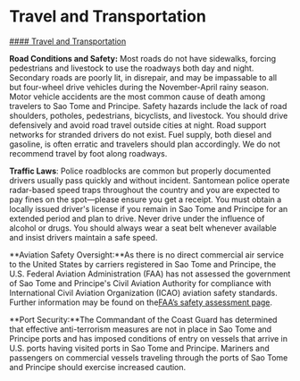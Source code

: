 # Travel and Transportation

[#### Travel and Transportation](javascript:void(0); "Travel and Transportation")

**Road Conditions and Safety:** Most roads do not have sidewalks, forcing pedestrians and livestock to use the roadways both day and night. Secondary roads are poorly lit, in disrepair, and may be impassable to all but four-wheel drive vehicles during the November-April rainy season. Motor vehicle accidents are the most common cause of death among travelers to Sao Tome and Principe. Safety hazards include the lack of road shoulders, potholes, pedestrians, bicyclists, and livestock. You should drive defensively and avoid road travel outside cities at night. Road support networks for stranded drivers do not exist. Fuel supply, both diesel and gasoline, is often erratic and travelers should plan accordingly. We do not recommend travel by foot along roadways.

**Traffic Laws**: Police roadblocks are common but properly documented drivers usually pass quickly and without incident. Santomean police operate radar-based speed traps throughout the country and you are expected to pay fines on the spot—please ensure you get a receipt. You must obtain a locally issued driver's license if you remain in Sao Tome and Principe for an extended period and plan to drive. Never drive under the influence of alcohol or drugs. You should always wear a seat belt whenever available and insist drivers maintain a safe speed.

**Aviation Safety Oversight:**As there is no direct commercial air service to the United States by carriers registered in Sao Tome and Principe, the U.S. Federal Aviation Administration (FAA) has not assessed the government of Sao Tome and Principe's Civil Aviation Authority for compliance with International Civil Aviation Organization (ICAO) aviation safety standards. Further information may be found on the[FAA’s safety assessment page](https://www.faa.gov/about/initiatives/iasa).

**Port Security:**The Commandant of the Coast Guard has determined that effective anti-terrorism measures are not in place in Sao Tome and Principe ports and has imposed conditions of entry on vessels that arrive in U.S. ports having visited ports in Sao Tome and Principe. Mariners and passengers on commercial vessels traveling through the ports of Sao Tome and Principe should exercise increased caution.